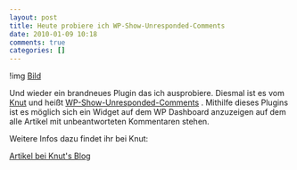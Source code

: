 ```yaml
---
layout: post
title: Heute probiere ich WP-Show-Unresponded-Comments
date: 2010-01-09 10:18
comments: true
categories: []
---
```

!img [Bild](http://blog.maxbuttlies.de/wp-content/uploads/2010/01/2010-01-09_1229.png)

Und wieder ein brandneues Plugin das ich ausprobiere. Diesmal ist es vom <a href="http://blog.knut.me/">Knut</a> und heißt <a href="http://wordpress.org/extend/plugins/wp-show-unresponded-comments/">WP-Show-Unresponded-Comments</a> . Mithilfe dieses Plugins ist es möglich sich ein Widget auf dem WP Dashboard anzuzeigen auf dem alle Artikel mit unbeantworteten Kommentaren stehen.

Weitere Infos dazu findet ihr bei Knut:

<a href="http://blog.knut.me/2010/01/wp-technik-wp-show-unresponded-comments/">Artikel bei Knut's Blog</a>

